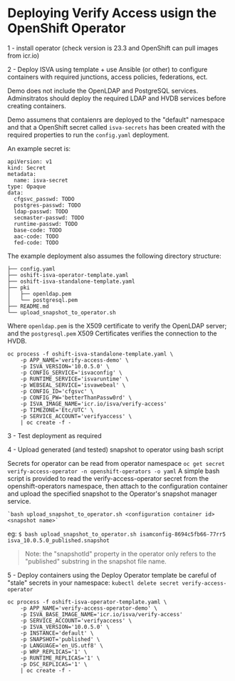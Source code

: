 # Deploying Verify Access usign the OpenShift Operator

1 - install operator (check version is 23.3 and OpenShift can pull images from icr.io)

2 - Deploy ISVA using template + use Ansible (or other) to configure containers with required junctions, access policies, federations, ect.

Demo does not include the OpenLDAP and PostgreSQL services. Adminsitratos should deploy the required LDAP and HVDB
services before creating containers.

Demo assumens that contaienrs are deployed to the "default" namespace and that a OpenShift secret called `isva-secrets`
has been created with the required properties to run the `config.yaml` deployment.

An example secret is:

    apiVersion: v1
    kind: Secret
    metadata:
      name: isva-secret
    type: Opaque
    data:
      cfgsvc_passwd: TODO
      postgres-passwd: TODO
      ldap-passwd: TODO
      secmaster-passwd: TODO
      runtime-passwd: TODO
      base-code: TODO
      aac-code: TODO
      fed-code: TODO

The example deployment also assumes the following directory structure:

    ├── config.yaml
    ├── oshift-isva-operator-template.yaml
    ├── oshift-isva-standalone-template.yaml
    ├── pki
    │   ├── openldap.pem
    │   └── postgresql.pem
    ├── README.md
    └── upload_snapshot_to_operator.sh

Where `openldap.pem` is the X509 certificate to verify the OpenLDAP server; and the `postgresql.pem` X509 Certificates
verifies the connection to the HVDB.

    oc process -f oshift-isva-standalone-template.yaml \
        -p APP_NAME='verify-access-demo' \
        -p ISVA_VERSION='10.0.5.0' \
        -p CONFIG_SERVICE='isvaconfig' \
        -p RUNTIME_SERVICE='isvaruntime' \
        -p WEBSEAL_SERVICE='isvawebeal' \
        -p CONFIG_ID='cfgsvc' \
        -p CONFIG_PW='betterThanPassw0rd' \
        -p ISVA_IMAGE_NAME='icr.io/isva/verify-access'
        -p TIMEZONE='Etc/UTC' \
        -p SERVICE_ACCOUNT='verifyaccess' \
        | oc create -f -


3 - Test deployment as required

4 - Upload generated (and tested) snapshot to operator using bash script

Secrets for operator can be read from operator namespace
`oc get secret verify-access-operator -n openshift-operators -o yaml`
A simple bash script is provided to read the verify-access-operator secret from the openshift-operators namespace, then 
attach to the configuration container and upload the specified snapshot to the Operator's snapshot manager service.

    `bash upload_snapshot_to_operator.sh <configuration container id> <snapshot name>`

eg: `$ bash upload_snapshot_to_operator.sh isamconfig-8694c5fb66-77rr5 isva_10.0.5.0_published.snapshot`

>Note: the "snapshotId" property in the operator only refers to the "published" substring in the snapshot file name.

5 - Deploy containers using the Deploy Operator template
    be careful of "stale" secrets in your namespace: `kubectl delete secret verify-access-operator`


    oc process -f oshift-isva-operator-template.yaml \
        -p APP_NAME='verify-access-operator-demo' \
        -p ISVA_BASE_IMAGE_NAME='icr.io/isva/verify-access'
        -p SERVICE_ACCOUNT='verifyaccess' \
        -p ISVA_VERSION='10.0.5.0' \
        -p INSTANCE='default' \
        -p SNAPSHOT='published' \
        -p LANGUAGE='en_US.utf8' \
        -p WRP_REPLICAS='1' \
        -p RUNTIME_REPLICAS='1' \
        -p DSC_REPLICAS='1' \
        | oc create -f -
